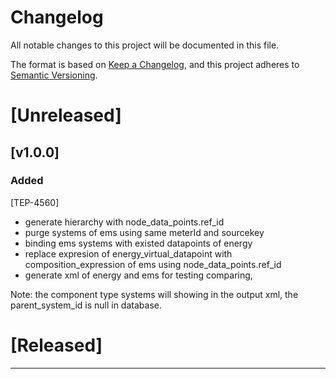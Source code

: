 # Changelog

All notable changes to this project will be documented in this file.

The format is based on [Keep a Changelog](https://keepachangelog.com/en/1.0.0/),
and this project adheres to [Semantic Versioning](https://semver.org/spec/v2.0.0.html).

# [Unreleased]

## [v1.0.0]

### Added
[TEP-4560]
- generate hierarchy with node_data_points.ref_id
- purge systems of ems using same meterId and sourcekey  
- binding ems systems with existed datapoints of energy
- replace expresion of energy_virtual_datapoint with composition_expression of ems
  using node_data_points.ref_id
- generate xml of energy and ems for testing comparing,
  
Note: the component type systems will showing in the output xml, 
      the parent_system_id is null in database.

# [Released]

---